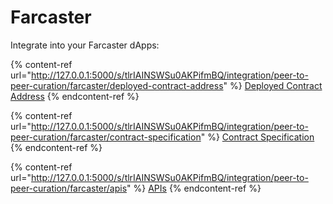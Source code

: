 # Farcaster

Integrate into your Farcaster dApps:

{% content-ref url="http://127.0.0.1:5000/s/tlrIAINSWSu0AKPifmBQ/integration/peer-to-peer-curation/farcaster/deployed-contract-address" %}
[Deployed Contract Address](http://127.0.0.1:5000/s/tlrIAINSWSu0AKPifmBQ/integration/peer-to-peer-curation/farcaster/deployed-contract-address)
{% endcontent-ref %}

{% content-ref url="http://127.0.0.1:5000/s/tlrIAINSWSu0AKPifmBQ/integration/peer-to-peer-curation/farcaster/contract-specification" %}
[Contract Specification](http://127.0.0.1:5000/s/tlrIAINSWSu0AKPifmBQ/integration/peer-to-peer-curation/farcaster/contract-specification)
{% endcontent-ref %}

{% content-ref url="http://127.0.0.1:5000/s/tlrIAINSWSu0AKPifmBQ/integration/peer-to-peer-curation/farcaster/apis" %}
[APIs](http://127.0.0.1:5000/s/tlrIAINSWSu0AKPifmBQ/integration/peer-to-peer-curation/farcaster/apis)
{% endcontent-ref %}
